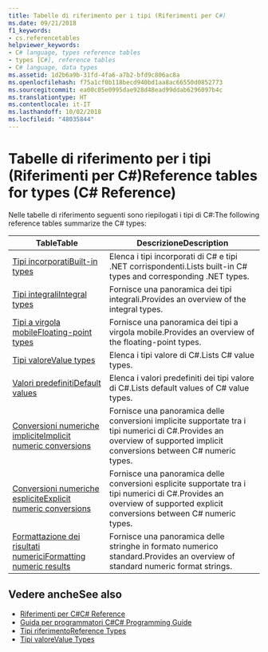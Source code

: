 ```yaml
---
title: Tabelle di riferimento per i tipi (Riferimenti per C#)
ms.date: 09/21/2018
f1_keywords:
- cs.referencetables
helpviewer_keywords:
- C# language, types reference tables
- types [C#], reference tables
- C# language, data types
ms.assetid: 1d2b6a9b-31fd-4fa6-a7b2-bfd9c806ac8a
ms.openlocfilehash: f75a1cf0b118becd940bd1aa8ac66550d0852773
ms.sourcegitcommit: ea00c05e0995dae928d48ead99ddab6296097b4c
ms.translationtype: HT
ms.contentlocale: it-IT
ms.lasthandoff: 10/02/2018
ms.locfileid: "48035844"
---
```

# <a name="reference-tables-for-types-c-reference"></a><span data-ttu-id="c5784-102">Tabelle di riferimento per i tipi (Riferimenti per C#)</span><span class="sxs-lookup"><span data-stu-id="c5784-102">Reference tables for types (C# Reference)</span></span>

<span data-ttu-id="c5784-103">Nelle tabelle di riferimento seguenti sono riepilogati i tipi di C#:</span><span class="sxs-lookup"><span data-stu-id="c5784-103">The following reference tables summarize the C# types:</span></span>

|<span data-ttu-id="c5784-104">Table</span><span class="sxs-lookup"><span data-stu-id="c5784-104">Table</span></span>|<span data-ttu-id="c5784-105">Descrizione</span><span class="sxs-lookup"><span data-stu-id="c5784-105">Description</span></span>|
|---------|---------|
|[<span data-ttu-id="c5784-106">Tipi incorporati</span><span class="sxs-lookup"><span data-stu-id="c5784-106">Built-in types</span></span>](built-in-types-table.md)|<span data-ttu-id="c5784-107">Elenca i tipi incorporati di C# e tipi .NET corrispondenti.</span><span class="sxs-lookup"><span data-stu-id="c5784-107">Lists built-in C# types and corresponding .NET types.</span></span>|
|[<span data-ttu-id="c5784-108">Tipi integrali</span><span class="sxs-lookup"><span data-stu-id="c5784-108">Integral types</span></span>](integral-types-table.md)|<span data-ttu-id="c5784-109">Fornisce una panoramica dei tipi integrali.</span><span class="sxs-lookup"><span data-stu-id="c5784-109">Provides an overview of the integral types.</span></span>|
|[<span data-ttu-id="c5784-110">Tipi a virgola mobile</span><span class="sxs-lookup"><span data-stu-id="c5784-110">Floating-point types</span></span>](floating-point-types-table.md)|<span data-ttu-id="c5784-111">Fornisce una panoramica dei tipi a virgola mobile.</span><span class="sxs-lookup"><span data-stu-id="c5784-111">Provides an overview of the floating-point types.</span></span>|
|[<span data-ttu-id="c5784-112">Tipi valore</span><span class="sxs-lookup"><span data-stu-id="c5784-112">Value types</span></span>](value-types-table.md)|<span data-ttu-id="c5784-113">Elenca i tipi valore di C#.</span><span class="sxs-lookup"><span data-stu-id="c5784-113">Lists C# value types.</span></span>|
|[<span data-ttu-id="c5784-114">Valori predefiniti</span><span class="sxs-lookup"><span data-stu-id="c5784-114">Default values</span></span>](default-values-table.md)|<span data-ttu-id="c5784-115">Elenca i valori predefiniti dei tipi valore di C#.</span><span class="sxs-lookup"><span data-stu-id="c5784-115">Lists default values of C# value types.</span></span>|
|[<span data-ttu-id="c5784-116">Conversioni numeriche implicite</span><span class="sxs-lookup"><span data-stu-id="c5784-116">Implicit numeric conversions</span></span>](implicit-numeric-conversions-table.md)|<span data-ttu-id="c5784-117">Fornisce una panoramica delle conversioni implicite supportate tra i tipi numerici di C#.</span><span class="sxs-lookup"><span data-stu-id="c5784-117">Provides an overview of supported implicit conversions between C# numeric types.</span></span>|
|[<span data-ttu-id="c5784-118">Conversioni numeriche esplicite</span><span class="sxs-lookup"><span data-stu-id="c5784-118">Explicit numeric conversions</span></span>](explicit-numeric-conversions-table.md)|<span data-ttu-id="c5784-119">Fornisce una panoramica delle conversioni esplicite supportate tra i tipi numerici di C#.</span><span class="sxs-lookup"><span data-stu-id="c5784-119">Provides an overview of supported explicit conversions between C# numeric types.</span></span>|
|[<span data-ttu-id="c5784-120">Formattazione dei risultati numerici</span><span class="sxs-lookup"><span data-stu-id="c5784-120">Formatting numeric results</span></span>](formatting-numeric-results-table.md)|<span data-ttu-id="c5784-121">Fornisce una panoramica delle stringhe in formato numerico standard.</span><span class="sxs-lookup"><span data-stu-id="c5784-121">Provides an overview of standard numeric format strings.</span></span>|

## <a name="see-also"></a><span data-ttu-id="c5784-122">Vedere anche</span><span class="sxs-lookup"><span data-stu-id="c5784-122">See also</span></span>

- [<span data-ttu-id="c5784-123">Riferimenti per C#</span><span class="sxs-lookup"><span data-stu-id="c5784-123">C# Reference</span></span>](../index.md)
- [<span data-ttu-id="c5784-124">Guida per programmatori C#</span><span class="sxs-lookup"><span data-stu-id="c5784-124">C# Programming Guide</span></span>](../../programming-guide/index.md)
- [<span data-ttu-id="c5784-125">Tipi riferimento</span><span class="sxs-lookup"><span data-stu-id="c5784-125">Reference Types</span></span>](reference-types.md)
- [<span data-ttu-id="c5784-126">Tipi valore</span><span class="sxs-lookup"><span data-stu-id="c5784-126">Value Types</span></span>](value-types.md)
